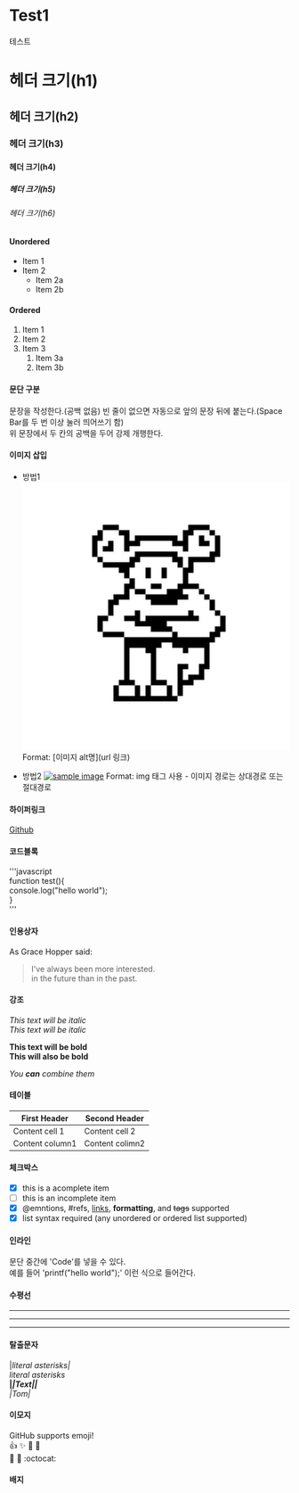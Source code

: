# Test1
테스트


# 헤더 크기(h1)
## 헤더 크기(h2)
### 헤더 크기(h3)
#### 헤더 크기(h4)
##### 헤더 크기(h5)
###### 헤더 크기(h6)

#### Unordered
* Item 1
* Item 2
  * Item 2a
  * Item 2b
  
#### Ordered
1. Item 1
1. Item 2
1. Item 3
   1. Item 3a
   1. Item 3b

#### 문단 구분
문장을 작성한다.(공백 없음)
빈 줄이 없으면 자동으로 앞의 문장 뒤에 붙는다.(Space Bar를 두 번 이상 눌러 띄어쓰기 함)  
위 문장에서 두 칸의 공백을 두어 강제 개행한다.

#### 이미지 삽입
* 방법1
![Github logo](/images/frog.jpg)
Format: [이미지 alt명](url 링크)

* 방법2
<a href="#"><img src="https://github.com/EunwonChoi/Test1/images/deerdog.jpg" width="400px" alt="sample image"></a>
Format: img 태그 사용 - 이미지 경로는 상대경로 또는 절대경로

#### 하이퍼링크
[Github](http://github.com"깃허브")

#### 코드블록
'''javascript  
function test(){  
 console.log("hello world");  
}  
'''

#### 인용상자
As Grace Hopper said:

> I've always been more interested.  
> in the future than in the past.

#### 강조
*This text will be italic*  
_This text will be italic_  

**This text will be bold**  
__This will also be bold__  

*You **can** combine them*  

#### 테이블
First Header | Second Header  
-------------- | ----------------  
Content cell 1 | Content cell 2  
Content column1 | Content colimn2  

#### 체크박스
- [x] this is a acomplete item  
- [ ] this is an incomplete item
- [x] @emntions, #refs, [links](), **formatting**, and <del>tags</del> supported
- [x] list syntax required (any unordered or ordered list supported)

#### 인라인 
문단 중간에 'Code'를 넣을 수 있다.  
예를 들어 'printf("hello world");' 이런 식으로 들어간다.

#### 수평선
---  
***  
___  

#### 탈출문자
|*literal asterisks|*  
*literal asterisks*  
__|*|*Text|*|*__  
_|_Tom|__

#### 이모지
GitHub supports emoji!  
:+1: :sparkles: :camel: :tada:  
:rocket: :metal: :octocat:  

#### 배지 
